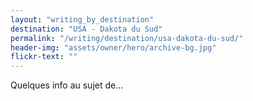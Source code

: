 ```yaml
---
layout: "writing_by_destination"
destination: "USA - Dakota du Sud"
permalink: "/writing/destination/usa-dakota-du-sud/"
header-img: "assets/owner/hero/archive-bg.jpg"
flickr-text: ""
---
```


Quelques info au sujet de...